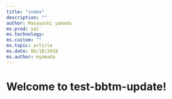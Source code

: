 ```yaml
---
title: "index"
description: ""
author: Masayoshi yamada
ms.prod: sql
ms.technology: 
ms.custom: ""
ms.topic: article
ms.date: 06/18/2018
ms.author: myamada
---
```


# Welcome to test-bbtm-update!
